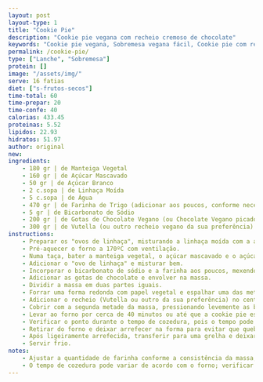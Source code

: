 ```yaml
---
layout: post
layout-type: 1
title: "Cookie Pie"
description: "Cookie pie vegana com recheio cremoso de chocolate"
keywords: "Cookie pie vegana, Sobremesa vegana fácil, Cookie pie com recheio de chocolate, Doce vegano com linhaça, Receita de cookie gigante, Sobremesa para partilhar, Cookie recheada com chocolate vegano, Sobremesa vegana sem ovos, Receita com vutella, Sobremesa crocante e cremosa"
permalink: /cookie-pie/
type: ["Lanche", "Sobremesa"]
protein: []
image: "/assets/img/"
serve: 16 fatias
diet: ["s-frutos-secos"]
time-total: 60
time-prepar: 20
time-confe: 40
calorias: 433.45
proteinas: 5.52
lipidos: 22.93
hidratos: 51.97
author: original
new:
ingredients:
    - 180 gr | de Manteiga Vegetal
    - 160 gr | de Açúcar Mascavado
    - 50 gr | de Açúcar Branco
    - 2 c.sopa | de Linhaça Moída
    - 5 c.sopa | de Água
    - 470 gr | de Farinha de Trigo (adicionar aos poucos, conforme necessário)
    - 5 gr | de Bicarbonato de Sódio
    - 200 gr | de Gotas de Chocolate Vegano (ou Chocolate Vegano picado)
    - 300 gr | de Vutella (ou outro recheio vegano da sua preferência)
instructions:
    - Preparar os "ovos de linhaça", misturando a linhaça moída com a água e deixar descansar por 5 minutos, até formar um gel. Reservar.
    - Pré-aquecer o forno a 170ºC com ventilação.
    - Numa taça, bater a manteiga vegetal, o açúcar mascavado e o açúcar branco até obter um creme homogéneo.
    - Adicionar o "ovo de linhaça" e misturar bem.
    - Incorporar o bicarbonato de sódio e a farinha aos poucos, mexendo até formar uma massa consistente (ajustar a quantidade de farinha conforme a consistência da massa).
    - Adicionar as gotas de chocolate e envolver na massa.
    - Dividir a massa em duas partes iguais.
    - Forrar uma forma redonda com papel vegetal e espalhar uma das metades da massa, formando uma camada uniforme.
    - Adicionar o recheio (Vutella ou outro da sua preferência) no centro e espalhá-lo sobre a massa, deixando um pequeno espaço nas bordas.
    - Cobrir com a segunda metade da massa, pressionando levemente as bordas para selar.
    - Levar ao forno por cerca de 40 minutos ou até que a cookie pie esteja dourada.
    - Verificar o ponto durante o tempo de cozedura, pois o tempo pode variar dependendo do forno.
    - Retirar do forno e deixar arrefecer na forma para evitar que quebre.
    - Após ligeiramente arrefecida, transferir para uma grelha e deixar arrefecer completamente.
    - Servir frio.
notes:
    - Ajustar a quantidade de farinha conforme a consistência da massa, adicionando aos poucos.
    - O tempo de cozedura pode variar de acordo com o forno; verificar regularmente e retirar do forno assim que estiver dourada.
---
```


